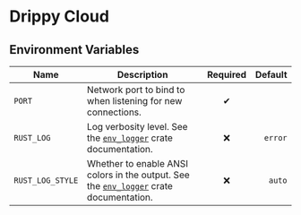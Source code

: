 # Drippy Cloud

## Environment Variables

**Name** | **Description** | **Required** | **Default**
-------- | --------------- | :----------: | ----------:
`PORT` | Network port to bind to when listening for new connections. | &#x2714; |
`RUST_LOG` | Log verbosity level. See the [`env_logger`] crate documentation. | &#x274c; | `error`
`RUST_LOG_STYLE` | Whether to enable ANSI colors in the output. See the [`env_logger`] crate documentation. | &#x274c; | `auto`

[`env_logger`]: https://docs.rs/env_logger/latest/env_logger/
